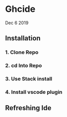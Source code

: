 
Ghcide
============
Dec 6 2019

Installation
------------

### 1. Clone Repo

### 2. cd Into Repo

### 3. Use Stack install

### 4. Install vscode plugin

Refreshing Ide
--------------

